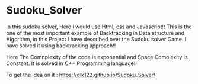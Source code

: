 # Sudoku_Solver

In this sudoku solver, Here i would use Html, css and Javascript!! This is the one of the most important example of Backtracking in Data structure and Algorithm, in this Project I have described over the Sudoku solver Game. I have solved it using backtracking approach!!

Here The Comnplexity of the code is exponential and Space Comolexity is Constant. It is solved in C++ Programming language!!

To get the idea on it :  https://dlk122.github.io/Sudoku_Solver/
